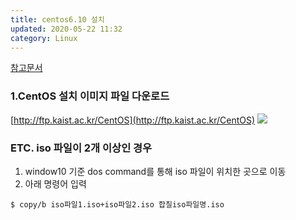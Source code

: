 ```yaml
---
title: centos6.10 설치
updated: 2020-05-22 11:32
category: Linux
---
```

[참고문서](https://zetawiki.com/wiki/CentOS_6_%EC%B5%9C%EC%86%8C_%EC%84%A4%EC%B9%98)
  
### 1.CentOS 설치 이미지 파일 다운로드
[http://ftp.kaist.ac.kr/CentOS](http://ftp.kaist.ac.kr/CentOS)
<a href="https://raw.githubusercontent.com/rlawjddbs/rlawjddbs.github.io/master/_posts/imgs/0522/centos6.10_001.png" style="border-bottom:0;" target="_new">![](https://raw.githubusercontent.com/rlawjddbs/rlawjddbs.github.io/master/_posts/imgs/0522/centos6.10_001.png)</a>
  
### ETC. iso 파일이 2개 이상인 경우
1. window10 기준 dos command를 통해 iso 파일이 위치한 곳으로 이동
2. 아래 명령어 입력
```
$ copy/b iso파일1.iso+iso파일2.iso 합칠iso파일명.iso
```
